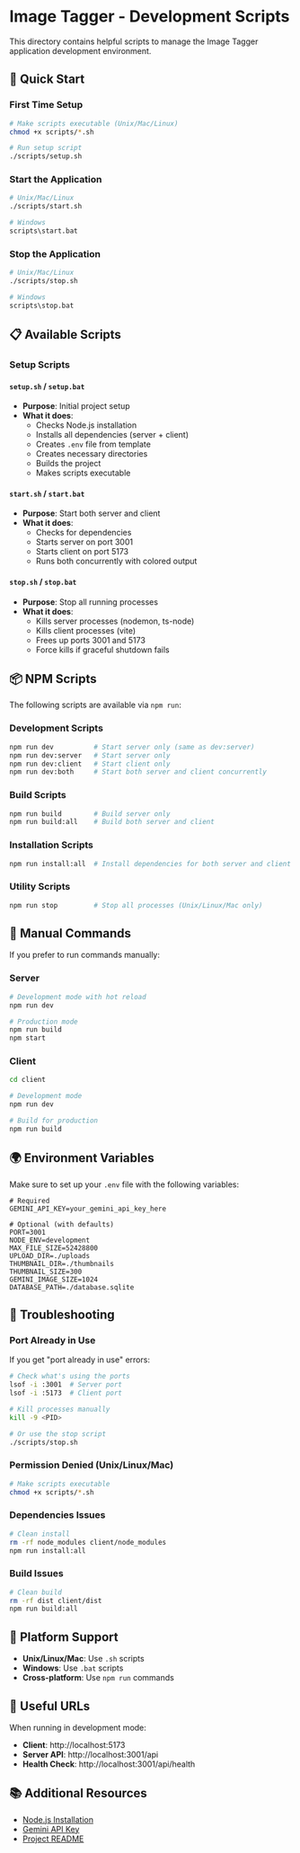 # Image Tagger - Development Scripts

This directory contains helpful scripts to manage the Image Tagger application development environment.

## 🚀 Quick Start

### First Time Setup
```bash
# Make scripts executable (Unix/Mac/Linux)
chmod +x scripts/*.sh

# Run setup script
./scripts/setup.sh
```

### Start the Application
```bash
# Unix/Mac/Linux
./scripts/start.sh

# Windows
scripts\start.bat
```

### Stop the Application
```bash
# Unix/Mac/Linux
./scripts/stop.sh

# Windows
scripts\stop.bat
```

## 📋 Available Scripts

### Setup Scripts

#### `setup.sh` / `setup.bat`
- **Purpose**: Initial project setup
- **What it does**:
  - Checks Node.js installation
  - Installs all dependencies (server + client)
  - Creates `.env` file from template
  - Creates necessary directories
  - Builds the project
  - Makes scripts executable

#### `start.sh` / `start.bat`
- **Purpose**: Start both server and client
- **What it does**:
  - Checks for dependencies
  - Starts server on port 3001
  - Starts client on port 5173
  - Runs both concurrently with colored output

#### `stop.sh` / `stop.bat`
- **Purpose**: Stop all running processes
- **What it does**:
  - Kills server processes (nodemon, ts-node)
  - Kills client processes (vite)
  - Frees up ports 3001 and 5173
  - Force kills if graceful shutdown fails

## 📦 NPM Scripts

The following scripts are available via `npm run`:

### Development Scripts
```bash
npm run dev          # Start server only (same as dev:server)
npm run dev:server   # Start server only
npm run dev:client   # Start client only
npm run dev:both     # Start both server and client concurrently
```

### Build Scripts
```bash
npm run build        # Build server only
npm run build:all    # Build both server and client
```

### Installation Scripts
```bash
npm run install:all  # Install dependencies for both server and client
```

### Utility Scripts
```bash
npm run stop         # Stop all processes (Unix/Linux/Mac only)
```

## 🔧 Manual Commands

If you prefer to run commands manually:

### Server
```bash
# Development mode with hot reload
npm run dev

# Production mode
npm run build
npm start
```

### Client
```bash
cd client

# Development mode
npm run dev

# Build for production
npm run build
```

## 🌍 Environment Variables

Make sure to set up your `.env` file with the following variables:

```env
# Required
GEMINI_API_KEY=your_gemini_api_key_here

# Optional (with defaults)
PORT=3001
NODE_ENV=development
MAX_FILE_SIZE=52428800
UPLOAD_DIR=./uploads
THUMBNAIL_DIR=./thumbnails
THUMBNAIL_SIZE=300
GEMINI_IMAGE_SIZE=1024
DATABASE_PATH=./database.sqlite
```

## 🐛 Troubleshooting

### Port Already in Use
If you get "port already in use" errors:
```bash
# Check what's using the ports
lsof -i :3001  # Server port
lsof -i :5173  # Client port

# Kill processes manually
kill -9 <PID>

# Or use the stop script
./scripts/stop.sh
```

### Permission Denied (Unix/Linux/Mac)
```bash
# Make scripts executable
chmod +x scripts/*.sh
```

### Dependencies Issues
```bash
# Clean install
rm -rf node_modules client/node_modules
npm run install:all
```

### Build Issues
```bash
# Clean build
rm -rf dist client/dist
npm run build:all
```

## 📱 Platform Support

- **Unix/Linux/Mac**: Use `.sh` scripts
- **Windows**: Use `.bat` scripts
- **Cross-platform**: Use `npm run` commands

## 🔗 Useful URLs

When running in development mode:
- **Client**: http://localhost:5173
- **Server API**: http://localhost:3001/api
- **Health Check**: http://localhost:3001/api/health

## 📚 Additional Resources

- [Node.js Installation](https://nodejs.org/)
- [Gemini API Key](https://makersuite.google.com/app/apikey)
- [Project README](../README.md)
